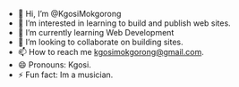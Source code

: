 - 👋 Hi, I’m @KgosiMokgorong
- 👀 I’m interested in learning to build and publish web sites.
- 🌱 I’m currently learning Web Development
- 💞️ I’m looking to collaborate on building sites.
- 📫 How to reach me kgosimokgorong@gmail.com.
- 😄 Pronouns: Kgosi.
- ⚡ Fun fact: Im a musician.

<!---
KgosiMokgorong/KgosiMokgorong is a ✨ special ✨ repository because its `README.md` (this file) appears on your GitHub profile.
You can click the Preview link to take a look at your changes.
--->
